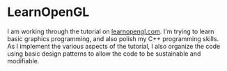 # LearnOpenGL

I am working through the tutorial on [learnopengl.com](https://learnopengl.com/).  I'm trying to learn basic graphics programming, and also polish my C++ programming skills.  As I implement the various aspects of the tutorial, I also organize the code using basic design patterns to allow the code to be sustainable and modifiable.
